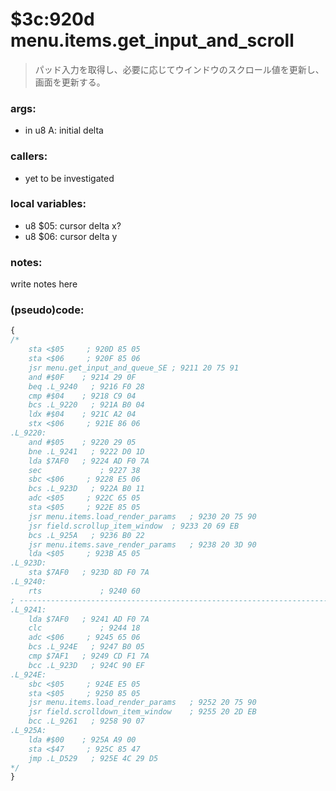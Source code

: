 ﻿
# $3c:920d menu.items.get_input_and_scroll
> パッド入力を取得し、必要に応じてウインドウのスクロール値を更新し、画面を更新する。

### args:
+	in u8 A: initial delta

### callers:
+	yet to be investigated

### local variables:
+	u8 $05: cursor delta x?
+	u8 $06: cursor delta y

### notes:
write notes here

### (pseudo)code:
```js
{
/*
    sta <$05     ; 920D 85 05
    sta <$06     ; 920F 85 06
    jsr menu.get_input_and_queue_SE ; 9211 20 75 91
    and #$0F    ; 9214 29 0F
    beq .L_9240   ; 9216 F0 28
    cmp #$04    ; 9218 C9 04
    bcs .L_9220   ; 921A B0 04
    ldx #$04    ; 921C A2 04
    stx <$06     ; 921E 86 06
.L_9220:
  	and #$05    ; 9220 29 05
    bne .L_9241   ; 9222 D0 1D
    lda $7AF0   ; 9224 AD F0 7A
    sec             ; 9227 38
    sbc <$06     ; 9228 E5 06
    bcs .L_923D   ; 922A B0 11
    adc <$05     ; 922C 65 05
    sta <$05     ; 922E 85 05
    jsr menu.items.load_render_params   ; 9230 20 75 90
    jsr field.scrollup_item_window  ; 9233 20 69 EB
    bcs .L_925A   ; 9236 B0 22
    jsr menu.items.save_render_params   ; 9238 20 3D 90
    lda <$05     ; 923B A5 05
.L_923D:
  	sta $7AF0   ; 923D 8D F0 7A
.L_9240:
  	rts             ; 9240 60
; ----------------------------------------------------------------------------
.L_9241:
  	lda $7AF0   ; 9241 AD F0 7A
    clc             ; 9244 18
    adc <$06     ; 9245 65 06
    bcs .L_924E   ; 9247 B0 05
    cmp $7AF1   ; 9249 CD F1 7A
    bcc .L_923D   ; 924C 90 EF
.L_924E:
  	sbc <$05     ; 924E E5 05
    sta <$05     ; 9250 85 05
    jsr menu.items.load_render_params   ; 9252 20 75 90
    jsr field.scrolldown_item_window    ; 9255 20 2D EB
    bcc .L_9261   ; 9258 90 07
.L_925A:
  	lda #$00    ; 925A A9 00
    sta <$47     ; 925C 85 47
    jmp .L_D529   ; 925E 4C 29 D5
*/
}
```

